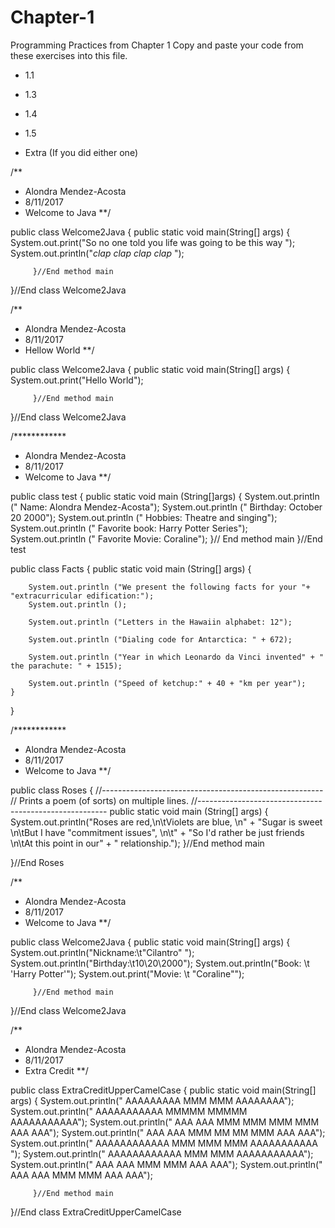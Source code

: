 # Chapter-1
Programming Practices from Chapter 1
Copy and paste your code from these exercises into this file.

* 1.1


* 1.3


* 1.4


* 1.5


* Extra (If you did either one)

/**
 * Alondra Mendez-Acosta
 * 8/11/2017
 * Welcome to Java
 **/
 
 public class Welcome2Java
 {
     public static void main(String[] args)
     {
         System.out.print("So no one told you life was going to be this way ");
         System.out.println("*clap clap clap clap* ");
         
     
         }//End method main
 }//End class Welcome2Java






/**
 * Alondra Mendez-Acosta
 * 8/11/2017
 * Hellow World
 **/
 
 public class Welcome2Java
 {
     public static void main(String[] args)
     {
         System.out.print("Hello World");
      
         
     
         }//End method main
 }//End class Welcome2Java





/************
 * Alondra Mendez-Acosta
 * 8/11/2017
 * Welcome to Java
 **/
 
 public class test
{
    public static void main (String[]args)
    {
        System.out.println (" Name: Alondra Mendez-Acosta");
        System.out.println (" Birthday: October 20 2000"); 
        System.out.println (" Hobbies: Theatre and singing");
        System.out.println (" Favorite book: Harry Potter Series");
        System.out.println (" Favorite Movie: Coraline");
    }// End method main
}//End test







public class Facts
{
    public static void main (String[] args)
    {
        
        System.out.println ("We present the following facts for your "+ "extracurricular edification:");
        System.out.println ();
        
        System.out.println ("Letters in the Hawaiin alphabet: 12");
        
        System.out.println ("Dialing code for Antarctica: " + 672);
        
        System.out.println ("Year in which Leonardo da Vinci invented" + " the parachute: " + 1515);
        
        System.out.println ("Speed of ketchup:" + 40 + "km per year");
    }
}



/************
 * Alondra Mendez-Acosta
 * 8/11/2017
 * Welcome to Java
 **/
 
 public class Roses
 {
     //-------------------------------------------------------
     // Prints a poem (of sorts) on multiple lines.
     //-------------------------------------------------------
     public static void main (String[] args)
     {
         System.out.println("Roses are red,\n\tViolets are blue, \n" + 
         "Sugar is sweet \n\tBut I have \"commitment issues\", \n\t" +
         "So I'd rather be just friends \n\tAt this point in our" + " relationship.");
     }//End method main
     
 }//End Roses



/**
 * Alondra Mendez-Acosta
 * 8/11/2017
 * Welcome to Java
 **/
 
 public class Welcome2Java
 {
     public static void main(String[] args)
     {
         System.out.println("Nickname:\t\"Cilantro\" ");
         System.out.println("Birthday:\t10\\20\\2000");
         System.out.println("Book: \t   'Harry Potter\'");
         System.out.print("Movie: \t   \"Coraline\"");
         
     
         }//End method main
 }//End class Welcome2Java


/**
 * Alondra Mendez-Acosta
 * 8/11/2017
 * Extra Credit
 **/
 
 public class ExtraCreditUpperCamelCase
 {
     public static void main(String[] args)
     {
         System.out.println("         AAAAAAAAA     MMM              MMM      AAAAAAAA");
         System.out.println("        AAAAAAAAAAA    MMMMM          MMMMM     AAAAAAAAAAA");
         System.out.println("        AAA      AAA   MMM  MMM    MMM  MMM     AAA     AAA");
         System.out.println("        AAA      AAA   MMM     MM MM    MMM     AAA     AAA");
         System.out.println("        AAAAAAAAAAAA   MMM      MMM     MMM     AAAAAAAAAAA ");
         System.out.println("        AAAAAAAAAAAA   MMM              MMM     AAAAAAAAAAA");
         System.out.println("        AAA      AAA   MMM              MMM     AAA     AAA");
         System.out.println("        AAA      AAA   MMM              MMM     AAA     AAA");
         
     
         }//End method main
 }//End class ExtraCreditUpperCamelCase
